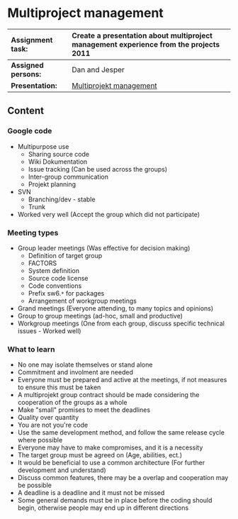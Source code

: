 # Multiproject management #

| **Assignment task:** | Create a presentation about multiproject management experience from the projects 2011 |
|:---------------------|:--------------------------------------------------------------------------------------|
| **Assigned persons:** | Dan and Jesper |
| **Presentation:** | [Multiprojekt management](https://docs.google.com/present/edit?id=0AdzDEtl9p9uQZGY3dmt4ODlfM3JqenIyNmhq) |

## Content ##
<a href='Hidden comment: 
Add the knowledge you have gained from previous projects
'></a>


### Google code ###
  * Multipurpose use
    * Sharing source code
    * Wiki Dokumentation
    * Issue tracking (Can be used across the groups)
    * Inter-group communication
    * Projekt planning
  * SVN
    * Branching/dev - stable
    * Trunk
  * Worked very well (Accept the group which did not participate)


### Meeting types ###
  * Group leader meetings (Was effective for decision making)
    * Definition of target group
    * FACTORS
    * System definition
    * Source code license
    * Code conventions
    * Prefix sw6.`*` for packages
    * Arrangement of workgroup meetings
  * Grand meetings (Everyone attending, to many topics and opinions)
  * Group to group meetings (ad-hoc, small and productive)
  * Workgroup meetings (One from each group, discuss specific technical issues - Worked well)


### What to learn ###
  * No one may isolate themselves or stand alone
  * Commitment and involment are needed
  * Everyone must be prepared and active at the meetings, if not measures to ensure this must be taken
  * A multiprojekt group contract should be made considering the cooperation of the groups as a whole
  * Make "small" promises to meet the deadlines
  * Quality over quantity
  * You are not you're code
  * Use the same development method, and follow the same release cycle where possible
  * Everyone may have to make compromises, and it is a necessity
  * The target group must be agreed on (Age, abilities, ect.)
  * It would be beneficial to use a common architecture (For further development and understand)
  * Discuss common features, there may be a overlap and cooperation may be possible
  * A deadline is a deadline and it must not be missed
  * Some general demands must be in place before the coding should begin, otherwise people may end up in different directions